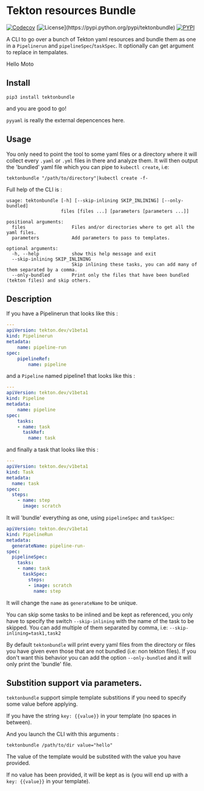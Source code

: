 # Tekton resources Bundle

[![Codecov](https://img.shields.io/codecov/c/github/chmouel/tektonbundle/master.svg?style=flat-square)](https://codecov.io/gh/chmouel/tektonbundle)  [![License](https://img.shields.io/pypi/l/tektonbundle.svg?)](https://pypi.python.org/pypi/tektonbundle) [![PYPI](https://img.shields.io/pypi/v/tektonbundle.svg?style=flat-square)](https://pypi.python.org/pypi/tektonbundle)

A CLI to go over a bunch of Tekton yaml resources and bundle them as one in a `Pipelinerun` and `pipelineSpec`/`taskSpec`.
It optionally can get argument to replace in tempalates.

Hello Moto

## Install

```shell
pip3 install tektonbundle
```

and you are good to go!

`pyyaml` is really the external depencences here.

## Usage

You only need to point the tool to some yaml files or a directory where it will
collect every `.yaml` or `.yml` files in there and analyze them. It will then
output the 'bundled' yaml file which you can pipe to `kubectl create`, i.e:

```shell
tektonbundle "/path/to/directory"|kubectl create -f-
```

Full help of the CLI is :

```
usage: tektonbundle [-h] [--skip-inlining SKIP_INLINING] [--only-bundled]
                    files [files ...] [parameters [parameters ...]]

positional arguments:
  files                 Files and/or directories where to get all the yaml files.
  parameters            Add parameters to pass to templates.

optional arguments:
  -h, --help            show this help message and exit
  --skip-inlining SKIP_INLINING
                        Skip inlining these tasks, you can add many of them separated by a comma.
  --only-bundled        Print only the files that have been bundled (tekton files) and skip others.
```

## Description

If you have a Pipelinerun that looks like this :

```yaml
---
apiVersion: tekton.dev/v1beta1
kind: Pipelinerun
metadata:
    name: pipeline-run
spec:
    pipelineRef:
        name: pipeline
```

and a `Pipeline` named pipeline1 that looks like this :

```yaml
---
apiVersion: tekton.dev/v1beta1
kind: Pipeline
metadata:
    name: pipeline
spec:
    tasks:
    - name: task
      taskRef:
        name: task
```

and finally a task that looks like this :

```yaml
---
apiVersion: tekton.dev/v1beta1
kind: Task
metadata:
  name: task
spec:
  steps:
    - name: step
      image: scratch
```

It will 'bundle' everything as one, using `pipelineSpec` and `taskSpec`:

```yaml
apiVersion: tekton.dev/v1beta1
kind: PipelineRun
metadata:
  generateName: pipeline-run-
spec:
  pipelineSpec:
    tasks:
    - name: task
      taskSpec:
        steps:
        - image: scratch
          name: step
```

It will change the `name` as `generateName` to be unique.

You can skip some tasks to be inlined and be kept as referenced, you only have
to specify the switch `--skip-inlining` with the name of the task to be
skipped. You can add multiple of them separated by comma, i.e:
`--skip-inlining=task1,task2`

By default `tektonbundle` will print every yaml files from the directory or
files you have given even those that are not bundled (i.e: non tekton files). If
you don't want this behavior you can add the option `--only-bundled` and it will
only print the 'bundle' file.

## Substition support via parameters.

`tektonbundle` support simple template substitions if you need to specify some value before applying.

If you have the string `key: {{value}}` in your template (no spaces in between).

And you launch the CLI with this arguments :

```shell
tektonbundle /path/to/dir value="hello"
```

The value of the template would be substited with the value you have provided.

If no value has been provided, it will be kept as is (you will end up with a `key: {{value}}` in your template).
